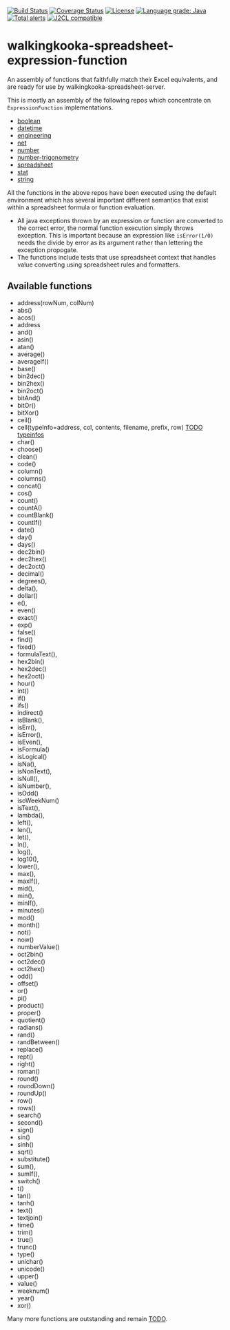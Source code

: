 [![Build Status](https://github.com/mP1/walkingkooka-spreadsheet-expression-function/actions/workflows/build.yaml/badge.svg)](https://github.com/mP1/walkingkooka-spreadsheet-expression-function/actions/workflows/build.yaml/badge.svg)
[![Coverage Status](https://coveralls.io/repos/github/mP1/walkingkooka-spreadsheet-expression-function/badge.svg?branch=master)](https://coveralls.io/github/mP1/walkingkooka-spreadsheet-expression-function?branch=master)
[![License](https://img.shields.io/badge/License-Apache%202.0-blue.svg)](https://opensource.org/licenses/Apache-2.0)
[![Language grade: Java](https://img.shields.io/lgtm/grade/java/g/mP1/walkingkooka-spreadsheet-expression-function.svg?logo=lgtm&logoWidth=18)](https://lgtm.com/projects/g/mP1/walkingkooka-spreadsheet-expression-function/context:java)
[![Total alerts](https://img.shields.io/lgtm/alerts/g/mP1/walkingkooka-spreadsheet-expression-function.svg?logo=lgtm&logoWidth=18)](https://lgtm.com/projects/g/mP1/walkingkooka-spreadsheet-expression-function/alerts/)
[![J2CL compatible](https://img.shields.io/badge/J2CL-compatible-brightgreen.svg)](https://github.com/mP1/j2cl-central)

# walkingkooka-spreadsheet-expression-function

An assembly of functions that faithfully match their Excel equivalents, and are ready for use by
walkingkooka-spreadsheet-server.

This is mostly an assembly of the following repos which concentrate on `ExpressionFunction` implementations.

- [boolean](https://github.com/mP1/walkingkooka-tree-expression-function-boolean)
- [datetime](https://github.com/mP1/walkingkooka-tree-expression-function-datetime)
- [engineering](https://github.com/mP1/walkingkooka-tree-expression-function-engineering)
- [net](https://github.com/mP1/walkingkooka-tree-expression-function-net)
- [number](https://github.com/mP1/walkingkooka-tree-expression-function-number)
- [number-trigonometry](https://github.com/mP1/walkingkooka-tree-expression-function-number-trigonometry)
- [spreadsheet](https://github.com/mP1/walkingkooka-spreadsheet-expression-function)
- [stat](https://github.com/mP1/walkingkooka-tree-expression-function-stat)
- [string](https://github.com/mP1/walkingkooka-tree-expression-function-string)

All the functions in the above repos have been executed using the default environment which has several important
different semantics that exist within a spreadsheet formula or function evaluation.

- All java exceptions thrown by an expression or function are converted to the correct error, the normal function
  execution simply throws exception.
  This is important because an expression like `isError(1/0)` needs the divide by error as its argument rather than
  lettering the exception propogate.
- The functions include tests that use spreadsheet context that handles value converting using spreadsheet rules and
  formatters.

## Available functions

- address(rowNum, colNum)
- abs()
- acos()
- address
- and()
- asin()
- atan()
- average()
- averageIf()
- base()
- bin2dec()
- bin2hex()
- bin2oct()
- bitAnd()
- bitOr()
- bitXor()
- ceil()
- cell(typeInfo=address, col, contents, filename, prefix,
  row) [TODO typeinfos](https://github.com/mP1/walkingkooka-spreadsheet-expression-function/issues/26)
- char()
- choose()
- clean()
- code()
- column()
- columns()
- concat()
- cos()
- count()
- countA()
- countBlank()
- countIf()
- date()
- day()
- days()
- dec2bin()
- dec2hex()
- dec2oct()
- decimal()
- degrees(),
- delta(),
- dollar()
- e(),
- even()
- exact()
- exp()
- false()
- find()
- fixed()
- formulaText(),
- hex2bin()
- hex2dec()
- hex2oct()
- hour()
- int()
- if()
- ifs()
- indirect()
- isBlank(),
- isErr(),
- isError(),
- isEven(),
- isFormula()
- isLogical()
- isNa(),
- isNonText(),
- isNull(),
- isNumber(),
- isOdd()
- isoWeekNum()
- isText(),
- lambda(),
- left(),
- len(),
- let(),
- ln(),
- log(),
- log10(),
- lower(),
- max(),
- maxIf(),
- mid(),
- min(),
- minIf(),
- minutes()
- mod()
- month()
- not()
- now()
- numberValue()
- oct2bin()
- oct2dec()
- oct2hex()
- odd()
- offset()
- or()
- pi()
- product()
- proper()
- quotient()
- radians()
- rand()
- randBetween()
- replace()
- rept()
- right()
- roman()
- round()
- roundDown()
- roundUp()
- row()
- rows()
- search()
- second()
- sign()
- sin()
- sinh()
- sqrt()
- substitute()
- sum(),
- sumIf(),
- switch()
- t()
- tan()
- tanh()
- text()
- textjoin()
- time()
- trim()
- true()
- trunc()
- type()
- unichar()
- unicode()
- upper()
- value()
- weeknum()
- year()
- xor()

Many more functions are outstanding and remain [TODO](https://github.com/mP1/walkingkooka-spreadsheet-expression-function/issues).